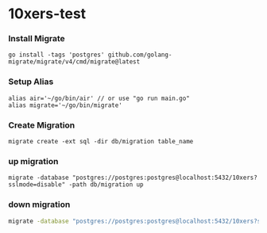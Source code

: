 # 10xers-test

### Install Migrate
```shell
go install -tags 'postgres' github.com/golang-migrate/migrate/v4/cmd/migrate@latest
```

### Setup Alias
```shell
alias air='~/go/bin/air' // or use "go run main.go"       
alias migrate='~/go/bin/migrate'
```

### Create Migration
```shell
migrate create -ext sql -dir db/migration table_name
```

### up migration
```shell
migrate -database "postgres://postgres:postgres@localhost:5432/10xers?sslmode=disable" -path db/migration up
```

### down migration
```bash
migrate -database "postgres://postgres:postgres@localhost:5432/10xers?sslmode=disable" -path db/migration down
```
